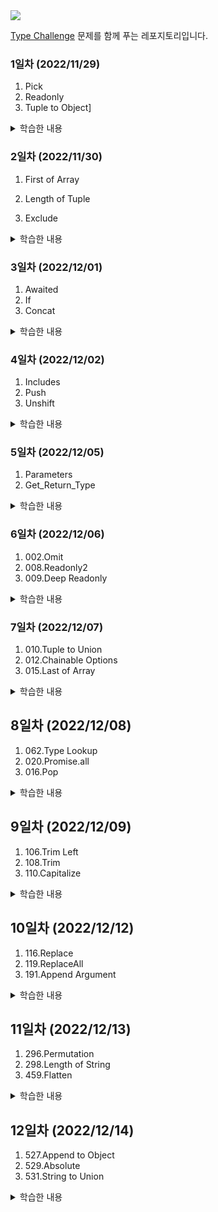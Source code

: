 <img src="https://raw.githubusercontent.com/type-challenges/type-challenges/454767ce6ebb197f29fdbfa04e385042fd15aaf3/screenshots/logo.svg" />

[Type Challenge](https://github.com/type-challenges/type-challenges) 문제를 함께 푸는 레포지토리입니다.

### 1일차 (2022/11/29)

1. Pick
2. Readonly
3. Tuple to Object]

<details>
<summary>학습한 내용</summary>

### List vs Array vs Tuple

1. List

- mutable
- ordered
- can be changed or replaced
- more than one data type

2. Array

- mutable
- ordered
- can be changed or replaced
- only similar data types

3. Tuple

- immutable
- ordered
- cannot be changed or replaced
- more than one data type

### `T[number]`

- 타입스크립트에서 Array는 index signature를 이용해 이런 식으로 선언되어 있다.

```ts
interface ArrayMaybe<Element> {
  [index: number]: Element;
}
```

1. **인덱스 시그니처**는 특정 타입의 key나 특정 타입의 value를 가진 프로퍼티를 가리킨다.

2. `T[___]` T의 프로퍼티를 추론한다. 즉, `T[___]`를 사용하면 인덱스 시그니처의 타입을 참조할 수 있다.

- Array에 대해서 `T[number]` 또는 `T['length']`를 사용할 수 있다. Array는 number타입의 index를 가지고 있으며, 'length'라는 속성을 가지고 있기 때문이다.

- 만약 `T[string]`을 사용한다면 참조할 자료유형은 다음 예시와 같을 것이다.

```ts
interface Dictionary<Value> {
  [key: string]: Value;
}
```

[참고링크](https://stackoverflow.com/questions/59187941/whats-the-tnumber-mean-in-typescript-code)

</details>

### 2일차 (2022/11/30)

1. First of Array
2. Length of Tuple

3. Exclude

<details>
<summary>학습한 내용</summary>

### Distributive conditional types

타입이 naked 타입 매개변수인 조건 타입을 `distributive conditional types`라고 한다.
`distributive conditional types`은 인스턴스화 중에 union 타입에 자동으로 분산된다.

```ts
type Excludes<T, U> = T extends U ? X : Y;

Excludes<A | B | C, A>;
```

위 코드는 아래와 같이 추론된다.

```ts
// Excludes<A | B | C, A>;
(A extends A ? X : Y) | (B extends A ? X : Y) | (C extends A ? X : Y)
```

[참고링크](https://www.typescriptlang.org/docs/handbook/release-notes/typescript-2-8.html#distributive-conditional-types)

</details>

### 3일차 (2022/12/01)

1. Awaited
2. If
3. Concat
<details>
<summary>학습한 내용</summary>

### PromiseLike

- ArrayLike 타입과 비슷하게, Promise와 유사한 프로퍼티(then: onfulfilled)를 가진 객체를 PromiseLike 타입으로 추론할 수 있다.

### infer

- 아직 선언되지 않은 변수를 지정할 때 사용할 수 있는 키워드
- infer 키워드와 함께 선언되면 외부 식별자와의 관계가 끊어지고 오직 해당 문에서만 유지되는 변수를 생성한다.
- infer 키워드와 선언한 변수는 삼항 연산자, 즉 조건부 타입 맥락 안에서만 사용할 수 있고 '참'인 경우에 대한 타입을 추론한다.
</details>

### 4일차 (2022/12/02)

1. Includes
2. Push
3. Unshift

<details>
<summary>학습한 내용</summary>
### infer
infer 키워드를 사용해 재귀적인 타입 추론이 가능하다.

### 스프레드 문법

타입스크립트에서도 자바스크립트와 동일한 전개 구문을 사용할 수 있다.

### readonly

as const로 단언된 값의 타입을 추론할 때는 반드시 readonly를 사용해야 한다.

### Equal

타입이 정확히 같은지 비교하기 위해서는 다음과 같은 구문이 필요하다.

```ts
type Equal<X, Y> = (<T>() => T extends X ? 1 : 2) extends <B>() => B extends Y
  ? 1
  : 2
  ? true
  : false;
```

위처럼 제네릭을 사용한 함수의 형태가 동일한지 비교해서 타입이 정확히 같은지 알 수 있다.

</details>

### 5일차 (2022/12/05)

1. Parameters
2. Get_Return_Type

<details>
<summary>학습한 내용</summary>
### infer
- infer 키워드는 제네릭 `<>` 안에서 사용할 수 없으며 우변에서 조건부 맥락과 함께 사용해야 한다.
</details>

### 6일차 (2022/12/06)

1. 002.Omit
2. 008.Readonly2
3. 009.Deep Readonly

<details>
<summary>학습한 내용</summary>

</details>

### 7일차 (2022/12/07)

1. 010.Tuple to Union
2. 012.Chainable Options
3. 015.Last of Array

<details>
<summary>학습한 내용</summary>

## TypeScript v.4.2

- Smarter type alias preservation
  - 올바른 타입으로 별칭 추론
- Leading/middle rest elements in tuple types
  - 스프레드 연산자를 처음, 중간 위치에서 쓸 수 있음
- Stricter checks for the in operator
  - in 연산자를 엄격하게 검사하고 오류를 명확하게 표시
- --noPropertyAccessFromIndexSignature
  - 점 연산자로 속성을 찾을 수 있음
- Template literal expressions have template literal types
  - 템플릿 리터럴 표현식의 결과를 추론
- Improved uncalled function checks in logical expressions
  - 호출되지 않은 함수 에러
- Better understanding of the compile process
  - `tsc --explainFiles`
- Support for Abstract Constructor Types
  - `abstract` 타입 지원

</details>

## 8일차 (2022/12/08)

1. 062.Type Lookup
2. 020.Promise.all
3. 016.Pop

<details>
<summary>학습한 내용</summary>

</details>

## 9일차 (2022/12/09)

1. 106.Trim Left
2. 108.Trim
3. 110.Capitalize

<details>
<summary>학습한 내용</summary>

[Template literal types](https://toss.tech/article/template-literal-types)

</details>

## 10일차 (2022/12/12)

1. 116.Replace
2. 119.ReplaceAll
3. 191.Append Argument

<details>
<summary>학습한 내용</summary>

</details>

## 11일차 (2022/12/13)

1. 296.Permutation
2. 298.Length of String
3. 459.Flatten

<details>
<summary>학습한 내용</summary>

Distributive Conditional Types

```ts
type P<T> = T extends never ? true : false;
type A1 = P<never>; //never
type A2 = P<any>; //boolean

type Q<T> = [T] extends [never] ? true : false;
type B1 = Q<never>; //true
type B2 = Q<any>; //false
```

</details>

## 12일차 (2022/12/14)

1. 527.Append to Object
2. 529.Absolute
3. 531.String to Union

<details>
<summary>학습한 내용</summary>

</details>
